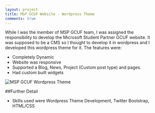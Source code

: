```yaml
---
layout: project
title: MSP GCUF Website - Wordpress Theme
comments: true
---
```


While I was the member of MSP GCUF team, I was assigned the responsibility to develop the Microsoft Student Partner GCUF website. It was supposed to be a CMS so I thought to develop it in wordpress and I developed this wordpress theme for it. The features were:

* Completely Dynamic
* Website was responsive
* Supported a Blog, News, Project (Custom post type) and pages.
* Had custom built widgets

![MSP GCUF Wordpress Theme](http://i.imgur.com/YtiAeja.png)

##Further Detail

* Skills used were Wordpress Theme Development, Twitter Bootstrap, HTML/CSS